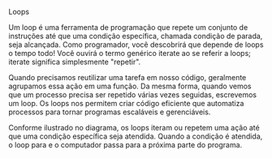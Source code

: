 Loops

Um loop é uma ferramenta de programação que repete um conjunto de instruções até que uma condição específica, chamada condição de parada, seja alcançada. Como programador, você descobrirá que depende de loops o tempo todo! Você ouvirá o termo genérico iterate ao se referir a loops; iterate significa simplesmente "repetir".

Quando precisamos reutilizar uma tarefa em nosso código, geralmente agrupamos essa ação em uma função. Da mesma forma, quando vemos que um processo precisa ser repetido várias vezes seguidas, escrevemos um loop. Os loops nos permitem criar código eficiente que automatiza processos para tornar programas escaláveis ​​e gerenciáveis.

Conforme ilustrado no diagrama, os loops iteram ou repetem uma ação até que uma condição específica seja atendida. Quando a condição é atendida, o loop para e o computador passa para a próxima parte do programa.